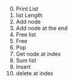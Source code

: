 0. Print List
1. list Length
2. Add node
3. Add node at the end
4. Free list
5. Free
6. Pop 
7. Get node at index
8. Sum list
9. Insert
10. delete at index
